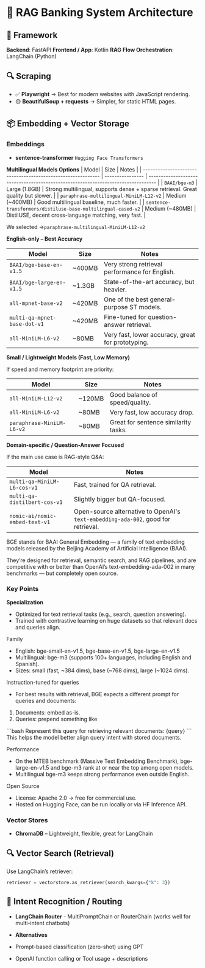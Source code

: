 # 🧠 RAG Banking System Architecture

## 🧵 Framework
**Backend**: FastAPI
**Frontend / App**: Kotlin
**RAG Flow Orchestration**: LangChain (Python)



## 🔍 Scraping

- ✅ **Playwright** → Best for modern websites with JavaScript rendering.
- 🟡 **BeautifulSoup + requests** → Simpler, for static HTML pages.

## 📦 Embedding + Vector Storage

### Embeddings
- **sentence-transformer** `Hugging Face Transformers`

**Multilingual Models Options**
| Model                                                        | Size             | Notes                                                                             |
| ------------------------------------------------------------ | ---------------- | --------------------------------------------------------------------------------- |
| `BAAI/bge-m3`                                                | Large (1.8GB)    | Strong multilingual, supports dense + sparse retrieval. Great quality but slower. |
| `paraphrase-multilingual-MiniLM-L12-v2`                      | Medium (\~400MB) | Good multilingual baseline, much faster.                                          |
| `sentence-transformers/distiluse-base-multilingual-cased-v2` | Medium (\~480MB) | DistilUSE, decent cross-language matching, very fast.                             |


We selected ->`paraphrase-multilingual-MiniLM-L12-v2`  

**English-only – Best Accuracy**

| Model                        | Size    | Notes                                             |
| ---------------------------- | ------- | ------------------------------------------------- |
| `BAAI/bge-base-en-v1.5`      | \~400MB | Very strong retrieval performance for English.    |
| `BAAI/bge-large-en-v1.5`     | \~1.3GB | State-of-the-art accuracy, but heavier.           |
| `all-mpnet-base-v2`          | \~420MB | One of the best general-purpose ST models.        |
| `multi-qa-mpnet-base-dot-v1` | \~420MB | Fine-tuned for question-answer retrieval.         |
| `all-MiniLM-L6-v2`           | \~80MB  | Very fast, lower accuracy, great for prototyping. |

**Small / Lightweight Models (Fast, Low Memory)**

If speed and memory footprint are priority:

| Model                     | Size    | Notes                                |
| ------------------------- | ------- | ------------------------------------ |
| `all-MiniLM-L12-v2`       | \~120MB | Good balance of speed/quality.       |
| `all-MiniLM-L6-v2`        | \~80MB  | Very fast, low accuracy drop.        |
| `paraphrase-MiniLM-L6-v2` | \~80MB  | Great for sentence similarity tasks. |

**Domain-specific / Question-Answer Focused**

If the main use case is RAG-style Q&A:

| Model                          | Notes                                                                             |
| ------------------------------ | --------------------------------------------------------------------------------- |
| `multi-qa-MiniLM-L6-cos-v1`    | Fast, trained for QA retrieval.                                                   |
| `multi-qa-distilbert-cos-v1`   | Slightly bigger but QA-focused.                                                   |
| `nomic-ai/nomic-embed-text-v1` | Open-source alternative to OpenAI's `text-embedding-ada-002`, good for retrieval. |

BGE stands for BAAI General Embedding — a family of text embedding models released by the Beijing Academy of Artificial Intelligence (BAAI).

They’re designed for retrieval, semantic search, and RAG pipelines, and are competitive with or better than OpenAI’s text-embedding-ada-002 in many benchmarks — but completely open source.

### Key Points

**Specialization**
- Optimized for text retrieval tasks (e.g., search, question answering).
- Trained with contrastive learning on huge datasets so that relevant docs and queries align.

Family
- English: bge-small-en-v1.5, bge-base-en-v1.5, bge-large-en-v1.5
- Multilingual: bge-m3 (supports 100+ languages, including English and Spanish).
- Sizes: small (fast, ~384 dims), base (~768 dims), large (~1024 dims).

Instruction-tuned for queries
- For best results with retrieval, BGE expects a different prompt for queries and documents:

1. Documents: embed as-is.
2. Queries: prepend something like

´´´bash
Represent this query for retrieving relevant documents: {query}
´´´
This helps the model better align query intent with stored documents.

Performance
- On the MTEB benchmark (Massive Text Embedding Benchmark), bge-large-en-v1.5 and bge-m3 rank at or near the top among open models.
- Multilingual bge-m3 keeps strong performance even outside English.

Open Source
- License: Apache 2.0 → free for commercial use.
- Hosted on Hugging Face, can be run locally or via HF Inference API.



### Vector Stores
- **ChromaDB** – Lightweight, flexible, great for LangChain


## 🔍 Vector Search (Retrieval)

Use LangChain’s retriever:
```python
retriever = vectorstore.as_retriever(search_kwargs={"k": 3})
```

## 🧭 Intent Recognition / Routing

- **LangChain Router** - MultiPromptChain or RouterChain (works well for multi-intent chatbots)

- **Alternatives**

- Prompt-based classification (zero-shot) using GPT
- OpenAI function calling or Tool usage + descriptions